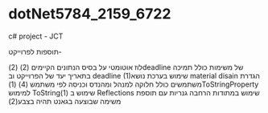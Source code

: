 # dotNet5784_2159_6722
c# project - JCT

תוספות לפרוייקט-

לוז אוטומטי על בסיס הנתונים הקיימים (2)
 (2)deadline של משימות כולל תמיכה בתאריך יעד של הפרוייקט וב deadline
(1)שימוש בערכת נושא material disain 
הגדרת משתמשים כולל חלוקה למנהל ומהנדס וכניסה לפי משתמש (4)
(1)ToStringProperty למימוש ToStringשימוש ב 
 (1) Reflections שימוש במתודות הרחבה גנריות עם 
 תוספת משימה שבוצעה בגאנט תהיה בצבע(2)


